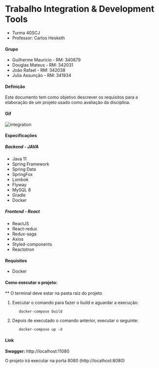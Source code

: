 # Trabalho Integration & Development Tools

- Turma 40SCJ
- Professor: Carlos Hesketh

#### Grupo

- Guilherme Mauricio - RM: 340879
- Douglas Mateus - RM: 342031
- João Rafael - RM: 342038
- Julia Assunção - RM: 341934

#### Definição

Este documento tem como objetivo descrever os requisitos para a elaboração de um projeto usado como avaliação da disciplina.


#### Gif
![integration](https://user-images.githubusercontent.com/7011282/143978182-3c5237b4-c464-41ee-9ba5-dbead7326815.gif)


#### Especificações

##### Backend - JAVA

- Java 11
- Spring Framework
- Spring Data
- SpringFox
- Lombok
- Flyway
- MySQL 8
- Gradle
- Docker

##### Frontend - React

- ReactJS
- React-redux
- Redux-saga
- Axios
- Styled-components
- Reactotron

#### Requisitos

- Docker

#### Como executar o projeto:

\*\* O terminal deve estar na pasta raiz do projeto

1. Executar o comando para fazer o build e aguardar a execução:

   ```
      docker-compose build
   ```

2. Depois de executado o comando anterior, executar o seguinte:

   ```
      docker-compose up -d
   ```

#### Link

**Swagger:** http://localhost:11080

O projeto irá executar na porta 8080 (http://localhost:8080)
